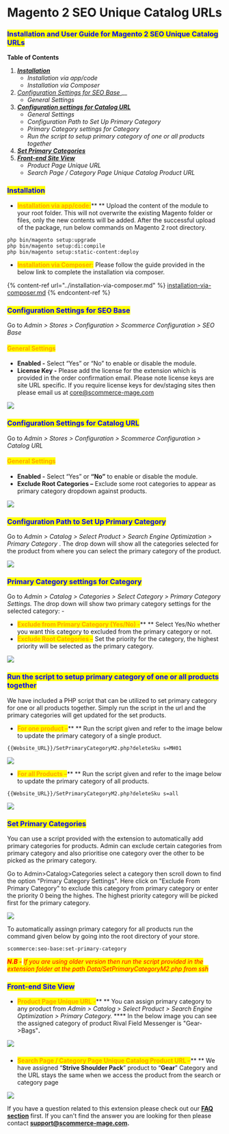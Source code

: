 # Magento 2 SEO Unique Catalog URLs

### <mark style="color:blue;">Installation and User Guide for Magento 2 SEO Unique Catalog URLs</mark>&#x20;

**Table of Contents**

1. __[_Installation_ ](magento-2-seo-unique-catalog-urls.md#\_toc\_250008)__
   * _Installation via app/code_&#x20;
   * _Installation via Composer_
2. [_Configuration Settings for SEO Base_ ](magento-2-seo-unique-catalog-urls.md#\_toc\_250007)__
   * _General Settings_
3. __[_Configuration settings for Catalog URL_ ](magento-2-seo-unique-catalog-urls.md#\_toc\_250005)__
   * _General Settings_&#x20;
   * _Configuration Path to Set Up Primary Category_&#x20;
   * _Primary Category settings for Category_&#x20;
   * _Run the script to setup primary category of one or all products together_&#x20;
4. __[_Set Primary Categories_](magento-2-seo-unique-catalog-urls.md#set-primary-categories)__
5. __[_Front-end Site View_ ](magento-2-seo-unique-catalog-urls.md#\_toc\_250000)__
   * _Product Page Unique URL_&#x20;
   * _Search Page / Category Page Unique Catalog Product URL_&#x20;

### <mark style="color:blue;">Installation</mark> <a href="#_toc_250008" id="_toc_250008"></a>

* <mark style="color:orange;">**Installation via app/code:**</mark>** ** Upload the content of the module to your root folder. This will not overwrite the existing Magento folder or files, only the new contents will be added. After the successful upload of the package, run below commands on Magento 2 root directory.

```
php bin/magento setup:upgrade
php bin/magento setup:di:compile
php bin/magento setup:static-content:deploy
```

* <mark style="color:orange;">**Installation via Composer:**</mark> Please follow the guide provided in the below link to complete the installation via composer.

{% content-ref url="../installation-via-composer.md" %}
[installation-via-composer.md](../installation-via-composer.md)
{% endcontent-ref %}

### <mark style="color:blue;">Configuration Settings for SEO Base</mark> <a href="#_toc_250007" id="_toc_250007"></a>

Go to _Admin > Stores > Configuration > Scommerce Configuration > SEO Base_

#### <mark style="color:orange;">General Settings</mark> <a href="#_toc_250006" id="_toc_250006"></a>

* **Enabled -** Select “Yes” or “No” to enable or disable the module.
* **License Key -** Please add the license for the extension which is provided in the order confirmation email. Please note license keys are site URL specific. If you require license keys for dev/staging sites then please email us at [core@scommerce-mage.com](mailto:core@scommerce-mage.com)

![](../../.gitbook/assets/config\_seo.png)

### <mark style="color:blue;">Configuration Settings for Catalog URL</mark> <a href="#_toc_250027" id="_toc_250027"></a>

Go to _Admin > Stores > Configuration > Scommerce Configuration > Catalog URL_

#### <mark style="color:orange;">General Settings</mark> <a href="#_toc_250026" id="_toc_250026"></a>

* **Enabled -** Select “Yes” or **“**No**”** to enable or disable the module.
* **Exclude Root Categories –** Exclude some root categories to appear as primary category dropdown against products.

![](../../.gitbook/assets/general\_catalog.png)

### <mark style="color:blue;">Configuration Path to Set Up Primary Category</mark> <a href="#_toc_250025" id="_toc_250025"></a>

Go to _Admin > Catalog > Select Product > Search Engine Optimization > Primary Category_ . The drop down will show all the categories selected for the product from where you can select the primary category of the product.

![](<../../.gitbook/assets/13 (27)>)

### <mark style="color:blue;">Primary Category settings for Category</mark> <a href="#_toc_250002" id="_toc_250002"></a>

Go to _Admin > Catalog > Categories > Select Category > Primary Category Settings._ The drop down will show two primary category settings for the selected category: -

* <mark style="color:orange;">**Exclude from Primary Category (Yes/No) -**</mark>** ** Select Yes/No whether you want this category to excluded from the primary category or not.
* <mark style="color:orange;">**Exclude Root Categories –**</mark> Set the priority for the category, the highest priority will be selected as the primary category.

![](<../../.gitbook/assets/4 (20)>)

### <mark style="color:blue;">Run the script to setup primary category of one or all products together</mark> <a href="#_toc_250001" id="_toc_250001"></a>

We have included a PHP script that can be utilized to set primary category for one or all products together. Simply run the script in the url and the primary categories will get updated for the set products.

* <mark style="color:orange;">**For one product –**</mark>** ** Run the script given and refer to the image below to update the primary category of a single product.

`{{Website_URL}}/SetPrimaryCategoryM2.php?deleteSku s=MH01`

![](<../../.gitbook/assets/5 (44)>)

* <mark style="color:orange;">**For all Products –**</mark>** ** Run the script given and refer to the image below to update the primary category of all products.

`{{Website_URL}}/SetPrimaryCategoryM2.php?deleteSku s=all`

![](<../../.gitbook/assets/6 (32)>)

### <mark style="color:blue;">Set Primary Categories</mark>

You can use a script provided with the extension to automatically add primary categories for products. Admin can exclude certain categories from primary category and also prioritise one category over the other to be picked as the primary category.

Go to Admin>Catalog>Categories select a category then scroll down to find the option "Primary Category Settings". Here click on "Exclude From Primary Category" to exclude this category from primary category or enter the priority 0 being the highes. The highest priority category will be picked first for the primary category.

![](<../../.gitbook/assets/1 (3).png>)

To automatically assingn primary category for all products run the command given below by going into the root directory of your store.

```
scommerce:seo-base:set-primary-category
```

_<mark style="color:red;">**N.B -**</mark>_ _<mark style="color:red;">If you are using older version then run the script provided in the extension folder at the path Data/SetPrimaryCategoryM2.php from ssh</mark>_

### <mark style="color:blue;">Front-end Site View</mark> <a href="#_toc_250024" id="_toc_250024"></a>

* <mark style="color:orange;">**Product Page Unique URL -**</mark>** ** You can assign primary category to any product from _Admin > Catalog > Select Product > Search Engine Optimization > Primary Category._ **** In the below image you can see the assigned category of product Rival Field Messenger is "Gear->Bags"**.**

![](<../../.gitbook/assets/14 (26)>)

### <mark style="color:blue;"></mark> <a href="#_toc_250023" id="_toc_250023"></a>

* <mark style="color:orange;">**Search Page / Category Page Unique Catalog Product URL –**</mark>** ** We have assigned “**Strive Shoulder Pack**” product to “**Gear**” Category and the URL stays the same when we access the product from the search or category page

![](<../../.gitbook/assets/8 (51)>)

If you have a question related to this extension please check out our [**FAQ section**](https://www.scommerce-mage.com/magento-2-seo-unique-product-url.html#faq) first. If you can't find the answer you are looking for then please contact [**support@scommerce-mage.com**](mailto:core@scommerce-mage.com)**.**
